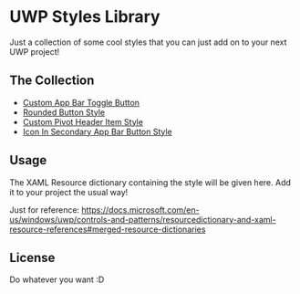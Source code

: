 # UWP Styles Library
Just a collection of some cool styles that you can just add on to your next UWP project!

## The Collection
* [Custom App Bar Toggle Button](/CustomAppBarToggleButtonStyle)
* [Rounded Button Style](\RoundedButtonStyle)
* [Custom Pivot Header Item Style](\CustomPivotHeaderItemStyle)
* [Icon In Secondary App Bar Button Style](\IconInSecondaryAppBarButtonStyle)

## Usage
The XAML Resource dictionary containing the style will be given here. Add it to your project the usual way!

Just for reference:
https://docs.microsoft.com/en-us/windows/uwp/controls-and-patterns/resourcedictionary-and-xaml-resource-references#merged-resource-dictionaries

## License
Do whatever you want :D
